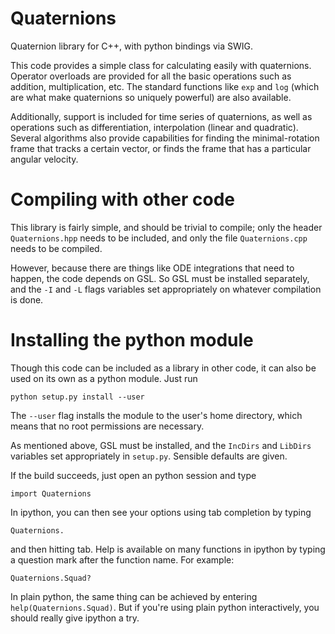 Quaternions
===========

Quaternion library for C++, with python bindings via SWIG.

This code provides a simple class for calculating easily with
quaternions.  Operator overloads are provided for all the basic
operations such as addition, multiplication, etc.  The standard
functions like `exp` and `log` (which are what make quaternions so
uniquely powerful) are also available.

Additionally, support is included for time series of quaternions, as
well as operations such as differentiation, interpolation (linear and
quadratic).  Several algorithms also provide capabilities for finding
the minimal-rotation frame that tracks a certain vector, or finds the
frame that has a particular angular velocity.


Compiling with other code
=========================

This library is fairly simple, and should be trivial to compile; only
the header `Quaternions.hpp` needs to be included, and only the file
`Quaternions.cpp` needs to be compiled.

However, because there are things like ODE integrations that need to
happen, the code depends on GSL.  So GSL must be installed separately,
and the `-I` and `-L` flags variables set appropriately on whatever
compilation is done.



Installing the python module
============================

Though this code can be included as a library in other code, it can
also be used on its own as a python module.  Just run

    python setup.py install --user

The `--user` flag installs the module to the user's home directory,
which means that no root permissions are necessary.

As mentioned above, GSL must be installed, and the `IncDirs` and
`LibDirs` variables set appropriately in `setup.py`.  Sensible
defaults are given.

If the build succeeds, just open an python session and type

    import Quaternions

In ipython, you can then see your options using tab completion by typing

    Quaternions.

and then hitting tab.  Help is available on many functions in ipython
by typing a question mark after the function name.  For example:

    Quaternions.Squad?

In plain python, the same thing can be achieved by entering
`help(Quaternions.Squad)`.  But if you're using plain python
interactively, you should really give ipython a try.
